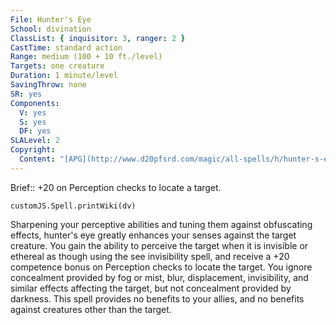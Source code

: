 ```yaml
---
File: Hunter's Eye
School: divination
ClassList: { inquisitor: 3, ranger: 2 }
CastTime: standard action
Range: medium (100 + 10 ft./level)
Targets: one creature
Duration: 1 minute/level
SavingThrow: none
SR: yes
Components:
  V: yes
  S: yes
  DF: yes
SLALevel: 2
Copyright:
  Content: "[APG](http://www.d20pfsrd.com/magic/all-spells/h/hunter-s-eye)"
---
```

Brief:: +20 on Perception checks to locate a target.

```dataviewjs
customJS.Spell.printWiki(dv)
```

Sharpening your perceptive abilities and tuning them against obfuscating effects, hunter's eye greatly enhances your senses against the target creature. You gain the ability to perceive the target when it is invisible or ethereal as though using the see invisibility spell, and receive a +20 competence bonus on Perception checks to locate the target. You ignore concealment provided by fog or mist, blur, displacement, invisibility, and similar effects affecting the target, but not concealment provided by darkness. This spell provides no benefits to your allies, and no benefits against creatures other than the target.
